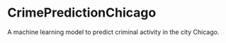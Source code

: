 # CrimePredictionChicago
A machine learning model to predict criminal activity in the city Chicago.
